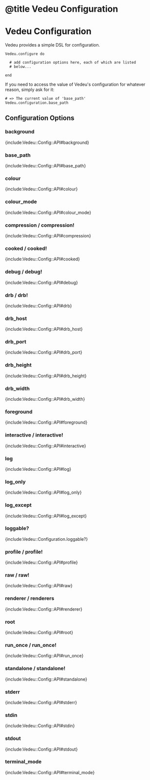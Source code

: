 # @title Vedeu Configuration
# Vedeu Configuration

Vedeu provides a simple DSL for configuration.

    Vedeu.configure do

      # add configuration options here, each of which are listed
      # below...

    end

If you need to access the value of Vedeu's configuration for whatever
reason, simply ask for it:

    # => The current value of 'base_path'
    Vedeu.configuration.base_path

## Configuration Options

### background
{include:Vedeu::Config::API#background}

### base_path
{include:Vedeu::Config::API#base_path}

### colour
{include:Vedeu::Config::API#colour}

### colour_mode
{include:Vedeu::Config::API#colour_mode}

### compression / compression!
{include:Vedeu::Config::API#compression}

### cooked / cooked!
{include:Vedeu::Config::API#cooked}

### debug / debug!
{include:Vedeu::Config::API#debug}

### drb / drb!
{include:Vedeu::Config::API#drb}

### drb_host
{include:Vedeu::Config::API#drb_host}

### drb_port
{include:Vedeu::Config::API#drb_port}

### drb_height
{include:Vedeu::Config::API#drb_height}

### drb_width
{include:Vedeu::Config::API#drb_width}

### foreground
{include:Vedeu::Config::API#foreground}

### interactive / interactive!
{include:Vedeu::Config::API#interactive}

### log
{include:Vedeu::Config::API#log}

### log_only
{include:Vedeu::Config::API#log_only}

### log_except
{include:Vedeu::Config::API#log_except}

### loggable?
{include:Vedeu::Configuration.loggable?}

### profile / profile!
{include:Vedeu::Config::API#profile}

### raw / raw!
{include:Vedeu::Config::API#raw}

### renderer / renderers
{include:Vedeu::Config::API#renderer}

### root
{include:Vedeu::Config::API#root}

### run_once / run_once!
{include:Vedeu::Config::API#run_once}

### standalone / standalone!
{include:Vedeu::Config::API#standalone}

### stderr
{include:Vedeu::Config::API#stderr}

### stdin
{include:Vedeu::Config::API#stdin}

### stdout
{include:Vedeu::Config::API#stdout}

### terminal_mode
{include:Vedeu::Config::API#terminal_mode}

